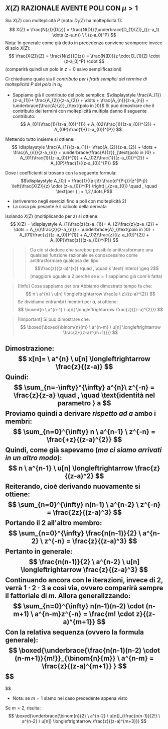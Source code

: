 ## $X(Z)$ RAZIONALE AVENTE POLI CON $\mu>1$ 

Sia $X(Z)$ con molteplicità $P$ (nota: $D_1(Z)$ ha molteplicità $1$):
$$
X(Z) = \frac{N(z)}{D(z)} = \frac{N(D)}{\underbrace{D_{1}(Z)}_{(z-a_1) \dots (z-a_n)} \ \ (z-a_0)^P}
$$
Nota:
In generale come già detto in precedenza conviene scomporre invece di solo $X(Z)$:
$$
\frac{X(Z)}{Z} = \frac{N(z)}{D(z)} = \frac{N(D)}{z \cdot D_{1}(Z) \cdot  (z-a_0)^P} \cdot
$$
(comparirà quindi un polo in $z=0$ salvo semplificazioni)


Ci chiediamo quale sia il *contributo per i fratti semplici del termine di molteplicità $P$ del polo in $a_{0}$*
- Sappiamo già il contributo del polo semplice: $\displaystyle \frac{A_{1}}{z-a_{1}}+ \frac{A_{2}}{z-a_{2}} + \dots + \frac{A_{n}}{z-a_{n}} + \underbrace{\frac{A}{z}}_{\text{polo in }0}$
Si può dimostrare che il contributo dei termini con molteplicità multipla danno il seguente contributo:
$$
A_{01}\frac{1}{(z-a_{0})^{1}} + A_{02}\frac{1}{(z-a_{0})^{2}} + A_{0P}\frac{1}{(z-a_{0})^{P}}
$$

Mettendo tutto insieme si ottiene:
$$
\displaystyle \frac{A_{1}}{z-a_{1}}+ \frac{A_{2}}{z-a_{2}} + \dots + \frac{A_{n}}{z-a_{n}} + \underbrace{\frac{A}{z}}_{\text{polo in }0} + A_{01}\frac{1}{(z-a_{0})^{1}} + A_{02}\frac{1}{(z-a_{0})^{2}} + A_{0P}\frac{1}{(z-a_{0})^{P}}
$$

Dove i coefficienti si trovano con la seguente formula:
$$\displaystyle A_{0j} = \frac{1}{(p-j)!} \frac{d^{P-j}}{z^{P-j}} \left(\frac{X(Z)}{z} \cdot (z-a_{0})^{P} \right)|_{z=a_{0}} \quad , \quad \text{per } j = 1,2,\dots,P$$

- (arriveremo negli esercizi fino a poli con molteplicità 2)
- La cosa più pesante è il calcolo della derivata


Isolando $X(Z)$ (moltiplicando per $z$) si ottiene:
$$
X(Z) = \displaystyle A_{1}\frac{z}{z-a_{1}}+ A_{2}\frac{z}{z-a_{2}} + \dots + A_{n}\frac{z}{z-a_{n}} + \underbrace{A}_{\text{polo in }0} + A_{01}\frac{z}{(z-a_{0})^{1}} + A_{02}\frac{z}{(z-a_{0})^{2}} + A_{0P}\frac{z}{(z-a_{0})^{P}}
$$

>> Da ciò si deduce che sarebbe possibile antitrasformare una qualsiasi funzione razionale se conoscessimo come antitrasformare qualcosa del tipo $$\frac{z}{(z-a)^{k}} \quad , \quad k \text{ intero} \geq 2$$
>> (maggiore uguale a $2$ perché se $k=1$ sappiamo già com'è fatta)


> [!info] Cosa sappiamo per ora
> Abbiamo dimostrato tempo fa che: $$ n \ a^{n} \ u[n] \longleftrightarrow \frac{a \ z}{(z-a)^{2}} $$
> Se dividiamo entrambi i membri per $a$, si ottiene: $$ \boxed{n \ a^{n-1} \ u[n] \longleftrightarrow \frac{z}{(z-a)^{2}}} $$
> 

> [!important] Si può dimostrare che:
> $$ \boxed{\boxed{\binom{n}{m} \ a^{n-m} \ u[n] \longleftrightarrow \frac{z}{(z-a)^{m+1}}}} $$


 **Dimostrazione:**
$$
x[n]= \ a^{n} \ u[n] \longleftrightarrow \frac{z}{(z-a)}
$$
Quindi:
$$
\sum_{n=-\infty}^{\infty} a^{n}\ z^{-n} = \frac{z}{z-a}  \quad , \quad \text{identità nel parametro } a 
$$
Proviamo quindi a derivare *rispetto ad $a$* ambo i membri:
$$
\sum_{n=0}^{\infty} n \ a^{n-1} \ z^{-n} = \frac{+z}{(z-a)^{2}}
$$
Quindi, come già sapevamo (*ma ci siamo arrivati in un altro modo*):
$$
	n \ a^{n-1} \ u[n] \longleftrightarrow  \frac{z}{(z-a)^2} 
$$
Reiterando, cioè derivando nuovamente si ottiene:
$$
\sum_{n=0}^{\infty} n(n-1) \ a^{n-2} \ z^{-n} = \frac{2z}{(z-a)^3}
$$
Portando il $2$ all'altro membro:
$$
\sum_{n=0}^{\infty} \frac{n(n-1)}{2} \ a^{n-2} \ z^{-n} = \frac{z}{(z-a)^3}
$$
Pertanto in generale:
$$
\frac{n(n-1)}{2} \ a^{n-2} \ u[n] \longleftrightarrow \frac{z}{(z-a)^3}
$$
Continuando ancora con le iterazioni, invece di $2$, verrà $1\cdot2\cdot3$ e così via, ovvero comparirà sempre il fattoriale di $m$. Allora generalizzando:
$$
\sum_{n=0}^{\infty} n(n-1)(n-2) \cdot (n-m+1) \ a^{n-m}z^{-n} = \frac{m! \cdot z}{(z-a)^{m+1}} 
$$
Con la relativa sequenza (ovvero la formula generale):
$$
\boxed{\underbrace{\frac{n(n-1)(n-2) \cdot (n-m+1)}{m!}}_{\binom{n}{m}} \ a^{n-m} = \frac{z}{(z-a)^{m+1}} }
$$
$$
----------
$$
- Nota: se $m=1$ siamo nel caso precedente appena visto

Se $m=2$, risulta:
$$
\boxed{\underbrace{\binom{n}{2} \ a^{n-2} \ u[n]}_{\frac{n(n-1)}{2!} \ a^{n-2} \ u[n]} \longleftrightarrow \frac{z}{(z-a)^{m+3}}}
$$


